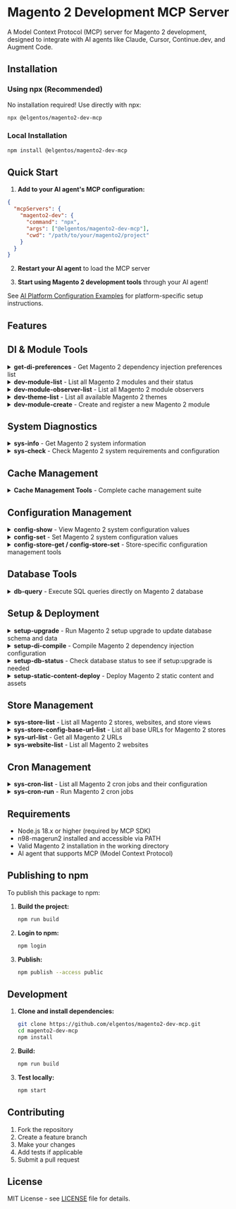 # Magento 2 Development MCP Server

A Model Context Protocol (MCP) server for Magento 2 development, designed to integrate with AI agents like Claude, Cursor, Continue.dev, and Augment Code.

## Installation

### Using npx (Recommended)

No installation required! Use directly with npx:

```bash
npx @elgentos/magento2-dev-mcp
```

### Local Installation

```bash
npm install @elgentos/magento2-dev-mcp
```

## Quick Start

1. **Add to your AI agent's MCP configuration:**

```json
{
  "mcpServers": {
    "magento2-dev": {
      "command": "npx",
      "args": ["@elgentos/magento2-dev-mcp"],
      "cwd": "/path/to/your/magento2/project"
    }
  }
}
```

2. **Restart your AI agent** to load the MCP server

3. **Start using Magento 2 development tools** through your AI agent!

See [AI Platform Configuration Examples](examples/ai-platform-configs.md) for platform-specific setup instructions.

## Features

## DI & Module Tools

<details>
<summary><strong>get-di-preferences</strong> - Get Magento 2 dependency injection preferences list</summary>

**Parameters:**
- `scope` (optional): The scope to get DI preferences for
  - Options: `global`, `adminhtml`, `frontend`, `crontab`, `webapi_rest`, `webapi_soap`, `graphql`, `doc`, `admin`
  - Default: `global`

**Available Scopes:**
- `global` - Global scope (default)
- `adminhtml` - Admin area
- `frontend` - Frontend/storefront area
- `crontab` - Cron job execution context
- `webapi_rest` - REST API context
- `webapi_soap` - SOAP API context
- `graphql` - GraphQL API context
- `doc` - Documentation context
- `admin` - Admin context (alternative to adminhtml)

</details>

<details>
<summary><strong>dev-module-list</strong> - List all Magento 2 modules and their status</summary>

**Parameters:**
- `format` (optional): Output format (`table`, `json`, `csv`) - Default: `table`
- `enabled` (optional): Show only enabled modules
- `disabled` (optional): Show only disabled modules

</details>

<details>
<summary><strong>dev-module-observer-list</strong> - List all Magento 2 module observers</summary>

**Parameters:**
- `format` (optional): Output format (`table`, `json`, `csv`) - Default: `table`
- `event` (optional): Filter by specific event name

</details>

<details>
<summary><strong>dev-theme-list</strong> - List all available Magento 2 themes</summary>

**Parameters:**
- `format` (optional): Output format (`table`, `json`, `csv`) - Default: `table`

</details>

<details>
<summary><strong>dev-module-create</strong> - Create and register a new Magento 2 module</summary>

**Parameters:**
- `vendorNamespace` (required): Namespace (your company prefix)
- `moduleName` (required): Name of your module
- `minimal` (optional): Create only module file
- `addBlocks` (optional): Add blocks
- `addHelpers` (optional): Add helpers
- `addModels` (optional): Add models
- `addSetup` (optional): Add SQL setup
- `addAll` (optional): Add blocks, helpers and models
- `enable` (optional): Enable module after creation
- `modman` (optional): Create all files in folder with a modman file
- `addReadme` (optional): Add a readme.md file to generated module
- `addComposer` (optional): Add a composer.json file to generated module
- `addStrictTypes` (optional): Add strict_types declaration to generated PHP files
- `authorName` (optional): Author for readme.md or composer.json
- `authorEmail` (optional): Author email for readme.md or composer.json
- `description` (optional): Description for readme.md or composer.json

**Example Usage:**
```json
{
  "name": "dev-module-create",
  "arguments": {
    "vendorNamespace": "MyCompany",
    "moduleName": "CustomModule",
    "addAll": true,
    "enable": true,
    "addReadme": true,
    "addComposer": true,
    "authorName": "John Doe",
    "authorEmail": "john@example.com",
    "description": "A custom Magento 2 module"
  }
}
```

</details>

## System Diagnostics

<details>
<summary><strong>sys-info</strong> - Get Magento 2 system information</summary>

**Parameters:**
- `format` (optional): Output format (`table`, `json`, `csv`) - Default: `table`

</details>

<details>
<summary><strong>sys-check</strong> - Check Magento 2 system requirements and configuration</summary>

**Parameters:** None

</details>

## Cache Management

<details>
<summary><strong>Cache Management Tools</strong> - Complete cache management suite</summary>

**Available Tools:**
- `cache-clean` - Clear specific or all caches
- `cache-flush` - Flush specific or all caches
- `cache-enable` - Enable specific cache types
- `cache-disable` - Disable specific cache types
- `cache-status` - Check cache status
- `cache-view` - Inspect cache entries

See [Cache Types Reference](docs/cache-types.md) for details.

</details>

## Configuration Management

<details>
<summary><strong>config-show</strong> - View Magento 2 system configuration values</summary>

**Parameters:**
- `path` (optional): Configuration path to show
- `scope` (optional): Configuration scope (default, website, store)
- `scopeId` (optional): Scope ID (website ID or store ID)

</details>

<details>
<summary><strong>config-set</strong> - Set Magento 2 system configuration values</summary>

**Parameters:**
- `path` (required): Configuration path to set
- `value` (required): Value to set
- `scope` (optional): Configuration scope
- `scopeId` (optional): Scope ID
- `encrypt` (optional): Encrypt the value

</details>

<details>
<summary><strong>config-store-get / config-store-set</strong> - Store-specific configuration management tools</summary>

Store-specific configuration management for getting and setting configuration values at the store level.

</details>

## Database Tools

<details>
<summary><strong>db-query</strong> - Execute SQL queries directly on Magento 2 database</summary>

**Parameters:**
- `query` (required): SQL query to execute
- `format` (optional): Output format (`table`, `json`, `csv`) - Default: `table`

</details>

## Setup & Deployment

<details>
<summary><strong>setup-upgrade</strong> - Run Magento 2 setup upgrade to update database schema and data</summary>

**Parameters:**
- `keepGenerated` (optional): Keep generated files during upgrade

</details>

<details>
<summary><strong>setup-di-compile</strong> - Compile Magento 2 dependency injection configuration</summary>

**Parameters:** None

</details>

<details>
<summary><strong>setup-db-status</strong> - Check database status to see if setup:upgrade is needed</summary>

**Parameters:** None

</details>

<details>
<summary><strong>setup-static-content-deploy</strong> - Deploy Magento 2 static content and assets</summary>

**Parameters:**
- `languages` (optional): Languages to deploy
- `themes` (optional): Themes to deploy
- `jobs` (optional): Number of parallel jobs
- `force` (optional): Force deployment

</details>

## Store Management

<details>
<summary><strong>sys-store-list</strong> - List all Magento 2 stores, websites, and store views</summary>

**Parameters:**
- `format` (optional): Output format (`table`, `json`, `csv`) - Default: `table`

</details>

<details>
<summary><strong>sys-store-config-base-url-list</strong> - List all base URLs for Magento 2 stores</summary>

**Parameters:**
- `format` (optional): Output format (`table`, `json`, `csv`) - Default: `table`

</details>

<details>
<summary><strong>sys-url-list</strong> - Get all Magento 2 URLs</summary>

**Parameters:**
- `format` (optional): Output format (`table`, `json`, `csv`) - Default: `table`
- `storeId` (optional): Store ID to filter URLs

</details>

<details>
<summary><strong>sys-website-list</strong> - List all Magento 2 websites</summary>

**Parameters:**
- `format` (optional): Output format (`table`, `json`, `csv`) - Default: `table`

</details>

## Cron Management

<details>
<summary><strong>sys-cron-list</strong> - List all Magento 2 cron jobs and their configuration</summary>

**Parameters:**
- `format` (optional): Output format (`table`, `json`, `csv`) - Default: `table`

</details>

<details>
<summary><strong>sys-cron-run</strong> - Run Magento 2 cron jobs</summary>

**Parameters:**
- `job` (optional): Specific cron job to run
- `group` (optional): Cron group to run

</details>

## Requirements

- Node.js 18.x or higher (required by MCP SDK)
- n98-magerun2 installed and accessible via PATH
- Valid Magento 2 installation in the working directory
- AI agent that supports MCP (Model Context Protocol)

## Publishing to npm

To publish this package to npm:

1. **Build the project:**
   ```bash
   npm run build
   ```

2. **Login to npm:**
   ```bash
   npm login
   ```

3. **Publish:**
   ```bash
   npm publish --access public
   ```

## Development

1. **Clone and install dependencies:**
   ```bash
   git clone https://github.com/elgentos/magento2-dev-mcp.git
   cd magento2-dev-mcp
   npm install
   ```

2. **Build:**
   ```bash
   npm run build
   ```

3. **Test locally:**
   ```bash
   npm start
   ```

## Contributing

1. Fork the repository
2. Create a feature branch
3. Make your changes
4. Add tests if applicable
5. Submit a pull request

## License

MIT License - see [LICENSE](LICENSE) file for details.
